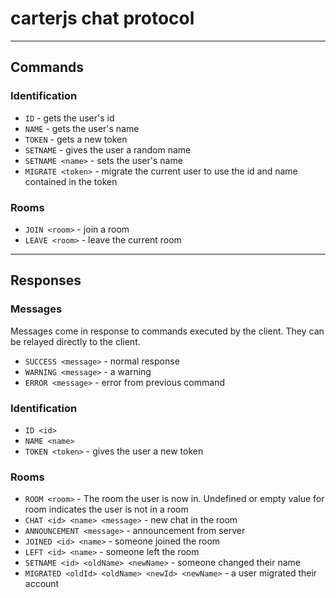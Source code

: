 # carterjs chat protocol

---

## Commands

### Identification

- `ID` - gets the user's id
- `NAME` - gets the user's name
- `TOKEN` - gets a new token
- `SETNAME` - gives the user a random name
- `SETNAME <name>` - sets the user's name
- `MIGRATE <token>` - migrate the current user to use the id and name contained in the token

### Rooms

- `JOIN <room>` - join a room
- `LEAVE <room>` - leave the current room

---

## Responses

### Messages

Messages come in response to commands executed by the client. They can be relayed directly to the client.

- `SUCCESS <message>` - normal response
- `WARNING <message>` - a warning
- `ERROR <message>` - error from previous command

### Identification

- `ID <id>`
- `NAME <name>`
- `TOKEN <token>` - gives the user a new token

### Rooms

- `ROOM <room>` - The room the user is now in. Undefined or empty value for room indicates the user is not in a room
- `CHAT <id> <name> <message>` - new chat in the room
- `ANNOUNCEMENT <message>` - announcement from server
- `JOINED <id> <name>` - someone joined the room
- `LEFT <id> <name>` - someone left the room
- `SETNAME <id> <oldName> <newName>` - someone changed their name
- `MIGRATED <oldId> <oldName> <newId> <newName>` - a user migrated their account